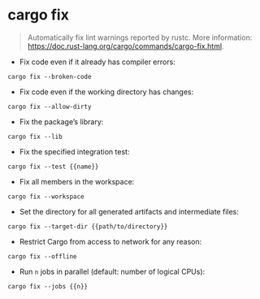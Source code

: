 # cargo fix

> Automatically fix lint warnings reported by rustc.
> More information: <https://doc.rust-lang.org/cargo/commands/cargo-fix.html>.

- Fix code even if it already has compiler errors:

`cargo fix --broken-code`

- Fix code even if the working directory has changes:

`cargo fix --allow-dirty`

- Fix the package’s library:

`cargo fix --lib`

- Fix the specified integration test:

`cargo fix --test {{name}}`

- Fix all members in the workspace:

`cargo fix --workspace`

- Set the directory for all generated artifacts and intermediate files:

`cargo fix --target-dir {{path/to/directory}}`

- Restrict Cargo from access to network for any reason:

`cargo fix --offline`

- Run `n` jobs in parallel (default: number of logical CPUs):

`cargo fix --jobs {{n}}`

